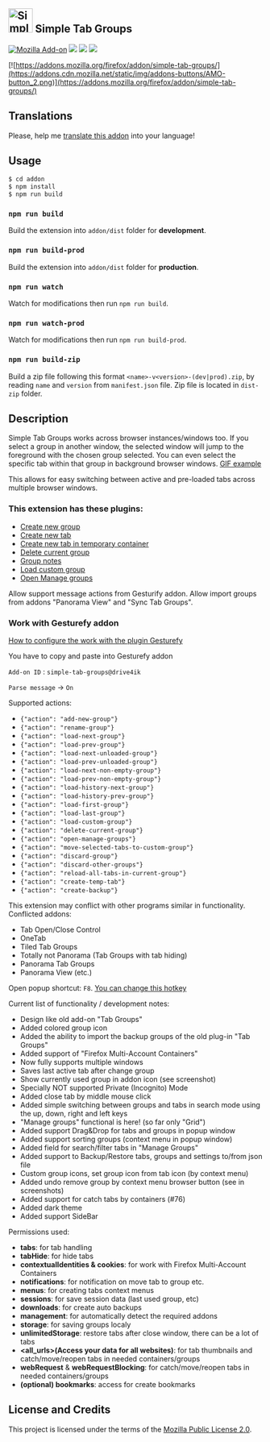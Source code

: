 <h2><a href="https://addons.mozilla.org/firefox/addon/simple-tab-groups/" target="_blank" rel="noopener noreferrer"><img width="48" src="https://rawgit.com/Drive4ik/simple-tab-groups/master/addon/src/icons/icon.svg" alt="Simple Tab Groups"></a> Simple Tab Groups</h2>

[![Mozilla Add-on](https://img.shields.io/amo/v/simple-tab-groups.svg)](https://addons.mozilla.org/firefox/addon/simple-tab-groups/) [![](https://img.shields.io/amo/d/simple-tab-groups.svg)](https://addons.mozilla.org/firefox/addon/simple-tab-groups/statistics/?last=365) [![](https://img.shields.io/amo/users/simple-tab-groups.svg)](https://addons.mozilla.org/firefox/addon/simple-tab-groups/statistics/usage/?last=365) [![](https://img.shields.io/amo/rating/simple-tab-groups.svg)](https://addons.mozilla.org/firefox/addon/simple-tab-groups/reviews/)

[![https://addons.mozilla.org/firefox/addon/simple-tab-groups/](https://addons.cdn.mozilla.net/static/img/addons-buttons/AMO-button_2.png)](https://addons.mozilla.org/firefox/addon/simple-tab-groups/)

## Translations

Please, help me [translate this addon](https://drive4ik.github.io/simple-tab-groups/translate/index.html) into your language!

## Usage

```bash
$ cd addon
$ npm install
$ npm run build
```

### `npm run build`

Build the extension into `addon/dist` folder for **development**.

### `npm run build-prod`

Build the extension into `addon/dist` folder for **production**.

### `npm run watch`

Watch for modifications then run `npm run build`.

### `npm run watch-prod`

Watch for modifications then run `npm run build-prod`.

### `npm run build-zip`

Build a zip file following this format `<name>-v<version>-(dev|prod).zip`, by reading `name` and `version` from `manifest.json` file.
Zip file is located in `dist-zip` folder.


## Description

Simple Tab Groups works across browser instances/windows too. If you select a group in another window, the selected window will jump to the foreground with the chosen group selected. You can even select the specific tab within that group in background browser windows. [GIF example](https://user-images.githubusercontent.com/7843031/33828871-806ccf6e-de76-11e7-9a0e-1ddfb97e878d.gif)

This allows for easy switching between active and pre-loaded tabs across multiple browser windows.

### This extension has these plugins:

 * [Create new group](https://addons.mozilla.org/firefox/addon/stg-plugin-create-new-group/)
 * [Create new tab](https://addons.mozilla.org/firefox/addon/stg-plugin-create-new-tab/)
 * [Create new tab in temporary container](https://addons.mozilla.org/firefox/addon/stg-plugin-create-temp-tab/)
 * [Delete current group](https://addons.mozilla.org/firefox/addon/stg-plugin-del-current-group/)
 * [Group notes](https://addons.mozilla.org/firefox/addon/stg-plugin-group-notes/)
 * [Load custom group](https://addons.mozilla.org/firefox/addon/stg-plugin-load-custom-group/)
 * [Open Manage groups](https://addons.mozilla.org/firefox/addon/stg-plugin-manage-groups/)

Allow support message actions from Gesturify addon.
Allow import groups from addons "Panorama View" and "Sync Tab Groups".

### Work with Gesturefy addon
[How to configure the work with the plugin Gesturefy](https://user-images.githubusercontent.com/7843031/44263498-dffb1b00-a227-11e8-95c7-1b9474199ef0.png)

You have to copy and paste into Gesturefy addon

`Add-on ID` : `simple-tab-groups@drive4ik`

`Parse message` -> `On`

Supported actions:
* `{"action": "add-new-group"}`
* `{"action": "rename-group"}`
* `{"action": "load-next-group"}`
* `{"action": "load-prev-group"}`
* `{"action": "load-next-unloaded-group"}`
* `{"action": "load-prev-unloaded-group"}`
* `{"action": "load-next-non-empty-group"}`
* `{"action": "load-prev-non-empty-group"}`
* `{"action": "load-history-next-group"}`
* `{"action": "load-history-prev-group"}`
* `{"action": "load-first-group"}`
* `{"action": "load-last-group"}`
* `{"action": "load-custom-group"}`
* `{"action": "delete-current-group"}`
* `{"action": "open-manage-groups"}`
* `{"action": "move-selected-tabs-to-custom-group"}`
* `{"action": "discard-group"}`
* `{"action": "discard-other-groups"}`
* `{"action": "reload-all-tabs-in-current-group"}`
* `{"action": "create-temp-tab"}`
* `{"action": "create-backup"}`


This extension may conflict with other programs similar in functionality.
Conflicted addons:
 * Tab Open/Close Control
 * OneTab
 * Tiled Tab Groups
 * Totally not Panorama (Tab Groups with tab hiding)
 * Panorama Tab Groups
 * Panorama View (etc.)

Open popup shortcut: `F8`. [You can change this hotkey](https://support.mozilla.org/kb/manage-extension-shortcuts-firefox)

Current list of functionality / development notes:

 * Design like old add-on "Tab Groups"
 * Added colored group icon
 * Added the ability to import the backup groups of the old plug-in "Tab Groups"
 * Added support of "Firefox Multi-Account Containers"
 * Now fully supports multiple windows
 * Saves last active tab after change group
 * Show currently used group in addon icon (see screenshot)
 * Specially NOT supported Private (Incognito) Mode
 * Added close tab by middle mouse click
 * Added simple switching between groups and tabs in search mode using the up, down, right and left keys
 * "Manage groups" functional is here! (so far only "Grid")
 * Added support Drag&Drop for tabs and groups in popup window
 * Added support sorting groups (context menu in popup window)
 * Added field for search/filter tabs in "Manage Groups"
 * Added support to Backup/Restore tabs, groups and settings to/from json file
 * Custom group icons, set group icon from tab icon (by context menu)
 * Added undo remove group by context menu browser button (see in screenshots)
 * Added support for catch tabs by containers (#76)
 * Added dark theme
 * Added support SideBar


Permissions used:
 * **tabs**: for tab handling
 * **tabHide**: for hide tabs
 * **contextualIdentities & cookies**: for work with Firefox Multi-Account Containers
 * **notifications**: for notification on move tab to group etc.
 * **menus**: for creating tabs context menus
 * **sessions**: for save session data (last used group, etc)
 * **downloads**: for create auto backups
 * **management**: for automatically detect the required addons
 * **storage**: for saving groups localy
 * **unlimitedStorage**: restore tabs after close window, there can be a lot of tabs
 * **<all_urls>(Access your data for all websites)**: for tab thumbnails and catch/move/reopen tabs in needed containers/groups
 * **webRequest** & **webRequestBlocking**: for catch/move/reopen tabs in needed containers/groups</li>
 * **(optional) bookmarks**: access for create bookmarks

## License and Credits

This project is licensed under the terms of the [Mozilla Public License 2.0](LICENSE).
